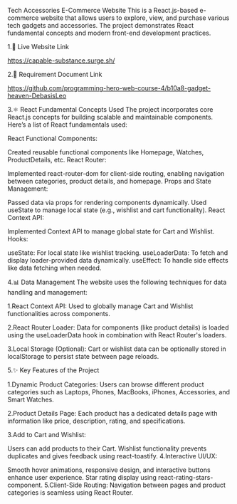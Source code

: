 

Tech Accessories E-Commerce Website
This is a React.js-based e-commerce website that allows users to explore, view, and purchase various tech gadgets and accessories. The project demonstrates React fundamental concepts and modern front-end development practices.

1.🚀 Live Website Link

  https://capable-substance.surge.sh/

2.📄 Requirement Document Link

https://github.com/programming-hero-web-course-4/b10a8-gadget-heaven-DebasisLeo


3.⚛️ React Fundamental Concepts Used
The project incorporates core React.js concepts for building scalable and maintainable components. Here’s a list of React fundamentals used:

React Functional Components:

Created reusable functional components like Homepage, Watches, ProductDetails, etc.
React Router:

Implemented react-router-dom for client-side routing, enabling navigation between categories, product details, and homepage.
Props and State Management:

Passed data via props for rendering components dynamically.
Used useState to manage local state (e.g., wishlist and cart functionality).
React Context API:

Implemented Context API to manage global state for Cart and Wishlist.
Hooks:

useState: For local state like wishlist tracking.
useLoaderData: To fetch and display loader-provided data dynamically.
useEffect: To handle side effects like data fetching when needed.

4.📊 Data Management
The website uses the following techniques for data handling and management:

1.React Context API:
Used to globally manage Cart and Wishlist functionalities across components.

2.React Router Loader:
Data for components (like product details) is loaded using the useLoaderData hook in combination with React Router's loaders.

3.Local Storage (Optional):
Cart or wishlist data can be optionally stored in localStorage to persist state between page reloads.



5.✨ Key Features of the Project


1.Dynamic Product Categories:
Users can browse different product categories such as Laptops, Phones, MacBooks, iPhones, Accessories, and Smart Watches.

2.Product Details Page:
Each product has a dedicated details page with information like price, description, rating, and specifications.

3.Add to Cart and Wishlist:

Users can add products to their Cart.
Wishlist functionality prevents duplicates and gives feedback using react-toastify.
4.Interactive UI/UX:

Smooth hover animations, responsive design, and interactive buttons enhance user experience.
Star rating display using react-rating-stars-component.
5.Client-Side Routing:
Navigation between pages and product categories is seamless using React Router.